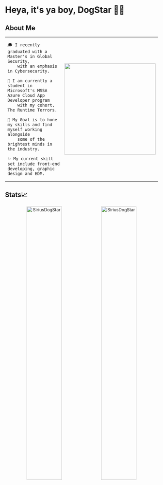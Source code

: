 # Heya, it's ya boy, DogStar 🐶💫

## About Me

<table>
<tr>
<td valign="center">
  
    🎓 I recently graduated with a Master's in Global Security,
        with an emphasis in Cybersecurity.
    
    🌱 I am currently a student in Microsoft's MSSA Azure Cloud App Developer program
        with my cohort, The Runtime Terrors.
    
    🎯 My Goal is to hone my skills and find myself working alongside
        some of the brightest minds in the industry.
    
    ✨ My current skill set include front-end developing, graphic design and EDM.
    
<td >
<img src="https://i.imgur.com/SeTylB7.gif" width="300" /></a>
</tr>
</table>

## Stats📈 
<p align="center"> <!--img width="40%" src="https://github-readme-stats.vercel.app/api/top-langs?username=SiriusDogStar&show_icons=true&theme=dracula&title_color=ff8000&text_color=ffffff&bg_color=6a6a6a&locale=en&layout=compact&hide_border=true" alt="SiriusDogStar" />-->  <img width="48%" src="https://github-readme-stats.vercel.app/api?username=SiriusDogStar&show_icons=true&theme=dracula&title_color=ff8000&text_color=ffffff&bg_color=6a6a6a&locale=en&hide_border=true" alt="SiriusDogStar" /> 
<img width="48%" src="https://github-readme-streak-stats.herokuapp.com/?user=SiriusDogStar&theme=highcontrast&hide_border=true" alt="SiriusDogStar" /> </p>

<!--
**SiriusDogStar/SiriusDogStar** is a ✨ _special_ ✨ repository because its `README.md` (this file) appears on your GitHub profile.

Here are some ideas to get you started:

- 🔭 I’m currently working on ...
- 🌱 I’m currently learning ...
- 👯 I’m looking to collaborate on ...
- 🤔 I’m looking for help with ...
- 💬 Ask me about ...
- 📫 How to reach me: ...
- 😄 Pronouns: ...
- ⚡ Fun fact: ...
-->
